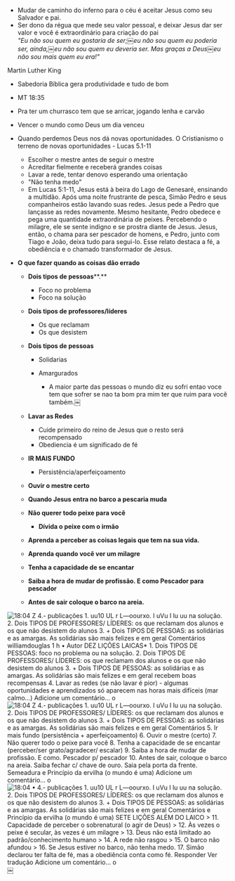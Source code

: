- Mudar de caminho do inferno para o céu é aceitar Jesus como seu Salvador e pai.
- Ser dono da régua que mede seu valor pessoal, e deixar Jesus dar ser valor e você é extraordinário para criação do pai   
_"Eu não sou quem eu gostaria de ser;￼eu não sou quem eu poderia ser, ainda,￼eu não sou quem eu deveria ser. Mas graças a Deus￼eu não sou mais quem eu era!"_

Martin Luther King
 - Sabedoria Bíblica gera produtividade e tudo de bom
- MT 18:35
- Pra ter um churrasco tem que se arricar, jogando lenha e carvão
- Vencer o mundo como Deus um dia venceu
- Quando perdemos Deus nos dá novas oportunidades. O Cristianismo o terreno de novas oportunidades - Lucas 5.1-11
    
    - Escolher o mestre antes de seguir o mestre
    - Acreditar fielmente e receberá grandes coisas
    - Lavar a rede, tentar denovo esperando uma orientação
    - "Não tenha medo"
    - Em Lucas 5:1-11, Jesus está à beira do Lago de Genesaré, ensinando a multidão. Após uma noite frustrante de pesca, Simão Pedro e seus companheiros estão lavando suas redes. Jesus pede a Pedro que lançasse as redes novamente. Mesmo hesitante, Pedro obedece e pega uma quantidade extraordinária de peixes. Percebendo o milagre, ele se sente indigno e se prostra diante de Jesus. Jesus, então, o chama para ser pescador de homens, e Pedro, junto com Tiago e João, deixa tudo para segui-lo. Esse relato destaca a fé, a obediência e o chamado transformador de Jesus.
      
    
- **O que fazer quando as coisas dão errado**
    
    - **Dois tipos de pessoas****.**
        
        - Foco no problema
        - Foco na solução
    - **Dois tipos de professores/líderes**
        
        - Os que reclamam
        - Os que desistem
    - **Dois tipos de pessoas**
        
        - Solidarias
        - Amargurados
            
            - A maior parte das pessoas o mundo diz eu sofri entao voce tem que sofrer se nao ta bom pra mim ter que ruim para você também.￼
    - **Lavar as Redes**
        
        - Cuide primeiro do reino de Jesus que o resto será recompensado
        - Obediencia é um significado de fé
    - **IR MAIS FUNDO**
        
        - Persistência/aperfeiçoamento
    - **Ouvir o mestre certo**
    - **Quando Jesus entra no barco a pescaria muda**
    - **Não querer todo peixe para você**
        
        - **Dívida o peixe com o irmão**
    - **Aprenda a perceber as coisas legais que tem na sua vida.**
    - **Aprenda quando você ver um milagre**
    - **Tenha a capacidade de se encantar**
    - **Saiba a hora de mudar de profissão. E como Pescador para pescador**
    - **Antes de sair coloque o barco na areia.**
      
      
             
            
![18:04 Z 4.- publicações 1. uu10 UL r L—oourxo. I uVu I lu uu na solução. 2. Dois TIPOS DE PROFESSORES/ LÍDERES: os que reclamam dos alunos e os que não desistem do alunos 3. + Dois TIPOS DE PESSOAS: as solidárias e as amargas. As solidárias são mais felizes e em geral Comentários williamdouglas 1 h • Autor DEZ LIÇÕES LAICAS* 1. Dois TIPOS DE PESSOAS: foco no problema ou na solução. 2. Dois TIPOS DE PROFESSORES/ LÍDERES: os que reclamam dos alunos e os que não desistem do alunos 3. + Dois TIPOS DE PESSOAS: as solidárias e as amargas. As solidárias são mais felizes e em geral recebem boas recompensas 4. Lavar as redes (se não lavar é pior) - algumas oportunidades e aprendizados só aparecem nas horas mais difíceis (mar calmo...) Adicione um comentário... o ](Exported%20image%2020250504145902-0.jpeg)  
![18:04 Z 4.- publicações 1. uu10 UL r L—oourxo. I uVu I lu uu na solução. 2. Dois TIPOS DE PROFESSORES/ LÍDERES: os que reclamam dos alunos e os que não desistem do alunos 3. + Dois TIPOS DE PESSOAS: as solidárias e as amargas. As solidárias são mais felizes e em geral Comentários 5. Ir mais fundo (persistência + aperfeiçoamento) 6. Ouvir o mestre (certo) 7. Não querer todo o peixe para você 8. Tenha a capacidade de se encantar (perceber/ser grato/agradecer/ escalar) 9. Saiba a hora de mudar de profissão. E como. Pescador p/ pescador 10. Antes de sair, coloque o barco na areia. Saiba fechar c/ chave de ouro. Saia pela porta da frente. Semeadura e Princípio da ervilha (o mundo é uma) Adicione um comentário... o ](Exported%20image%2020250504145904-1.jpeg)  
![18:04 • 4.- publicações 1. uu10 UL r L—oourxo. I uVu I lu uu na solução. 2. Dois TIPOS DE PROFESSORES/ LÍDERES: os que reclamam dos alunos e os que não desistem do alunos 3. + Dois TIPOS DE PESSOAS: as solidárias e as amargas. As solidárias são mais felizes e em geral Comentários e Princípio da ervilha (o mundo é uma) *SETE LIÇÕES ALÉM DO LAICO* > 11. Capacidade de perceber o sobrenatural (o agir de Deus) > 12. Às vezes o peixe é secular, às vezes é um milagre > 13. Deus não está limitado ao padrão/conhecimento humano > 14. A rede não rasgou > 15. O barco não afundou > 16. Se Jesus estiver no barco, não tenha medo. 17. Simão declarou ter falta de fé, mas a obediência conta como fé. Responder Ver tradução Adicione um comentário... o ](Exported%20image%2020250504145906-2.jpeg)      
￼